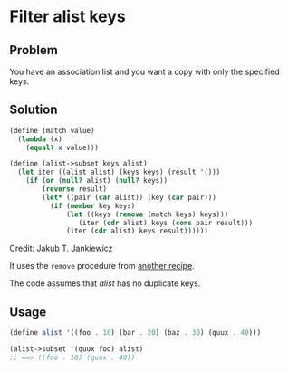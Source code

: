 # Filter alist keys

## Problem

You have an association list and you want a copy with only the
specified keys.

## Solution

```Scheme
(define (match value)
  (lambda (x)
    (equal? x value)))

(define (alist->subset keys alist)
  (let iter ((alist alist) (keys keys) (result '()))
    (if (or (null? alist) (null? keys))
        (reverse result)
        (let* ((pair (car alist)) (key (car pair)))
          (if (member key keys)
              (let ((keys (remove (match keys) keys)))
                 (iter (cdr alist) keys (cons pair result)))
              (iter (cdr alist) keys result))))))
```

Credit: [Jakub T. Jankiewicz](https://jcubic.pl/me)

It uses the `remove` procedure from [another
recipe](../remove-element-from-list/).

The code assumes that _alist_ has no duplicate keys.

## Usage

```Scheme
(define alist '((foo . 10) (bar . 20) (baz . 30) (quux . 40)))

(alist->subset '(quux foo) alist)
;; ==> ((foo . 10) (quux . 40))
```
